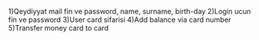 
1)Qeydiyyat mail fin ve password, name, surname, birth-day
2)Login ucun fin ve password
3)User card sifarisi
4)Add balance via card number
5)Transfer money card to card
